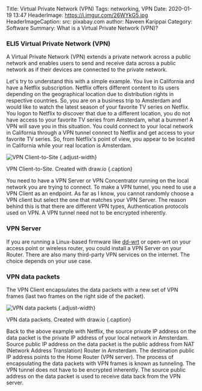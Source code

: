 Title: Virtual Private Network (VPN) 
Tags: networking, VPN
Date: 2020-01-19 13:47
HeaderImage: https://i.imgur.com/26WYkG5.jpg
HeaderImageCaption: src: pixabay.com
author: Naveen Karippai
Category: Software
Summary: What is a Virtual Private Network (VPN)?

### ELI5 Virtual Private Network (VPN)

A Virtual Private Network (VPN) extends a private network across a public network and enables users to send and receive data across a public network as if their devices are connected to the private network.

Let's try to understand this with a simple example. You live in California and have a Netflix subscription. Netflix offers different content to its users depending on the geographical location due to distribution rights in respective countries. So, you are on a business trip to Amsterdam and would like to watch the latest season of your favorite TV series on Netflix. You logon to Netflix to discover that due to a different location, you do not have access to your favorite TV series from Amsterdam, what a bummer! A VPN will save you in this situation. You could connect to your local network in California through a VPN tunnel connect to Netflix and get access to your favorite TV series. So, from Netflix's point of view, you appear to be located in California while your real location is Amsterdam.

![VPN Client-to-Site](https://i.imgur.com/3pFD7Uf.png)
{.adjust-width}

VPN Client-to-Site. Created with draw.io
{.caption}

You need to have a VPN Server or VPN Concentrator running on the local network you are trying to connect. To make a VPN tunnel, you need to use a VPN Client as an endpoint. As far as I know, you cannot randomly choose a VPN client but select the one that matches your VPN Server. The reason behind this is that there are different VPN types, Authentication protocols used on VPN. A VPN tunnel need not to be encrypted inherently.


### VPN Server

If you are running a Linux-based firmware like [dd-wrt](https://wiki.dd-wrt.com/wiki/index.php/Main_Page) or open-wrt on your access point or wireless router, you could install a VPN Server on your Router. There are also many third-party VPN services on the internet. The choice depends on your use case. 


### VPN data packets

The VPN Client encapsulates the data packets with a new set of VPN frames (last two frames on the right side of the packet). 

![VPN data packets](https://i.imgur.com/DYkOi6s.png)
{.adjust-width}

VPN data packets. Created with draw.io
{.caption}

Back to the above example with Netflix, the source private IP address on the data packet is the private IP address of your local network in Amsterdam. Source public IP address on the data packet is the public address from NAT (Network Address Translation) Router in Amsterdam. The destination public IP address points to the Home Router (VPN server). The process of encapsulating the data packets with VPN frames is known as tunneling. The VPN tunnel does not have to be encrypted inherently. The source public address on the data packet is used to receive data back from the VPN server.